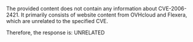 The provided content does not contain any information about CVE-2006-2421. It primarily consists of website content from OVHcloud and Flexera, which are unrelated to the specified CVE.

Therefore, the response is: UNRELATED